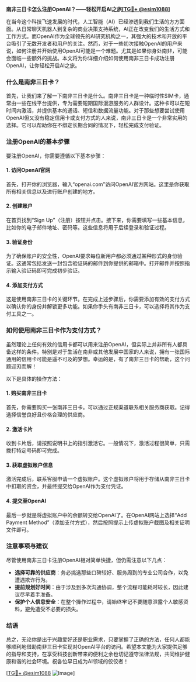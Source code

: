 **南非三日卡怎么注册OpenAI？——轻松开启AI之旅[[TG💪+ @esim1088](https://t.me/s/esim1088)]**

在当今这个科技飞速发展的时代，人工智能（AI）已经渗透到我们生活的方方面面。从日常聊天机器人到复杂的商业决策支持系统，AI正在改变我们的生活方式和工作方式。而OpenAI作为全球领先的AI研究机构之一，其强大的技术和开放的平台吸引了无数开发者和用户的关注。然而，对于一些初次接触OpenAI的用户来说，如何注册并开始使用OpenAI可能是一个难题。尤其是如果你身处南非，可能会面临一些额外的挑战。本文将为你详细介绍如何使用南非三日卡成功注册OpenAI，让你轻松开启AI之旅。

### 什么是南非三日卡？

首先，让我们来了解一下南非三日卡是什么。南非三日卡是一种临时性SIM卡，通常由一些在线平台提供，专为需要短期国际漫游服务的人群设计。这种卡可以在短时间内激活，并提供基本的通话、短信和数据流量功能。对于那些想要尝试使用OpenAI但又没有稳定信用卡或支付方式的人来说，南非三日卡是一个非常实用的选择。它可以帮助你在不绑定长期合同的情况下，轻松完成支付验证。

### 注册OpenAI的基本步骤

要注册OpenAI，你需要遵循以下基本步骤：

#### 1. 访问OpenAI官网
首先，打开你的浏览器，输入“openai.com”访问OpenAI官方网站。这里是你获取所有相关信息以及进行账户创建的地方。

#### 2. 创建账户
在首页找到“Sign Up”（注册）按钮并点击。接下来，你需要填写一些基本信息，比如你的电子邮件地址、密码等。这些信息将用于后续登录和验证过程。

#### 3. 验证身份
为了确保账户的安全性，OpenAI要求每位新用户都必须通过某种形式的身份验证。这通常包括发送一封包含验证码的邮件到你提供的邮箱中。打开邮件并按照指示输入验证码即可完成初步验证。

#### 4. 添加支付方式
这是使用南非三日卡的关键环节。在完成上述步骤后，你需要添加有效的支付方式以确认你的身份并解锁更多功能。如果你手头有南非三日卡，可以选择将其作为支付工具之一。

### 如何使用南非三日卡作为支付方式？

虽然理论上任何有效的信用卡都可以用来注册OpenAI，但实际上并非所有人都具备这样的条件。特别是对于生活在南非或其他发展中国家的人来说，拥有一张国际通用的信用卡可能是遥不可及的梦想。幸运的是，有了南非三日卡的帮助，这个问题迎刃而解！

以下是具体的操作方法：

#### 1. 购买南非三日卡
首先，你需要购买一张南非三日卡。可以通过正规渠道联系相关服务商获取。记得选择信誉良好且价格合理的供应商。

#### 2. 激活卡片
收到卡片后，请按照说明书上的指引激活它。一般情况下，激活过程很简单，只需拨打特定号码即可完成。

#### 3. 获取虚拟账户信息
激活完成后，联系客服申请一个虚拟账户。这个虚拟账户将用于存储从南非三日卡中扣取的资金，并最终提交给OpenAI作为支付凭证。

#### 4. 提交至OpenAI
最后一步就是将虚拟账户中的余额转交给OpenAI了。在OpenAI网站上选择“Add Payment Method”（添加支付方式），然后按照提示上传虚拟账户截图及相关证明文件即可。

### 注意事项与建议

尽管使用南非三日卡注册OpenAI相对简单快捷，但仍需注意以下几点：

- **选择可靠的供应商**：务必挑选那些口碑较好、服务周到的专业公司合作，以免遭遇欺诈行为。
- **提前规划好时间**：由于涉及到多次沟通协调，整个流程可能耗时较长，因此建议尽早着手准备。
- **保护个人信息安全**：在整个操作过程中，请始终牢记不要随意泄露个人敏感资料，避免遭受不必要的损失。

### 结语

总之，无论你是出于兴趣爱好还是职业需求，只要掌握了正确的方法，任何人都能够顺利地借助南非三日卡实现对OpenAI平台的访问。希望本文能为大家提供足够的指导和支持，在享受科技创新带来的便利之余也切记遵守法律法规，共同维护健康和谐的社会环境。祝各位早日成为AI领域的佼佼者！

[[TG💪+ @esim1088](https://t.me/s/esim1088) ![Image](https://i.postimg.cc/4NQfJmqS/Snipaste-2025-05-13-00-14-12.png)]